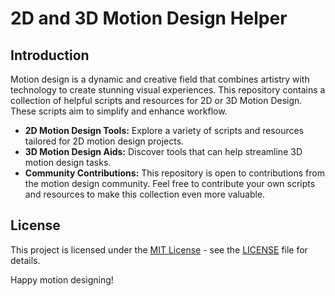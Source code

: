 # 2D and 3D Motion Design Helper

## Introduction

Motion design is a dynamic and creative field that combines artistry with technology to create stunning visual experiences. This repository contains a collection of helpful scripts and resources for 2D or 3D Motion Design. These scripts aim to simplify and enhance workflow.

- **2D Motion Design Tools:** Explore a variety of scripts and resources tailored for 2D motion design projects.
- **3D Motion Design Aids:** Discover tools that can help streamline 3D motion design tasks.
- **Community Contributions:** This repository is open to contributions from the motion design community. Feel free to contribute your own scripts and resources to make this collection even more valuable.

## License

This project is licensed under the [MIT License](LICENSE) - see the [LICENSE](LICENSE) file for details.

Happy motion designing!
